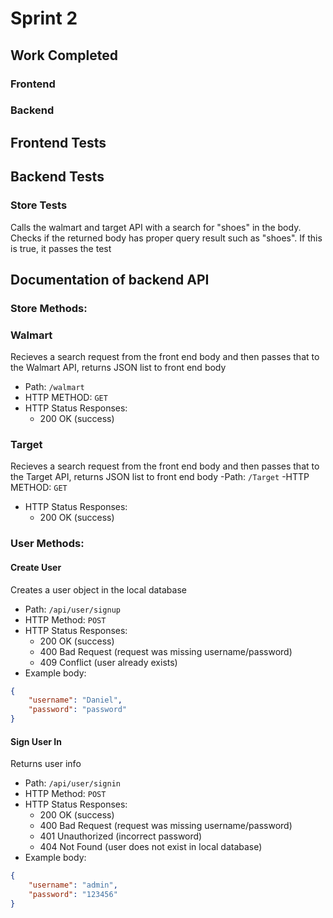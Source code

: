 # Sprint 2

## Work Completed
### Frontend
### Backend

## Frontend Tests

## Backend Tests
### Store Tests
Calls the walmart and target API with a search for "shoes" in the body. Checks if the returned body has proper query result such as "shoes". If this is true, it passes the test

## Documentation of backend API

### Store Methods:
### Walmart
Recieves a search request from the front end body and then passes that to the Walmart API, returns JSON list to front end body
- Path: `/walmart`
- HTTP  METHOD: `GET`
- HTTP Status Responses:
    - 200 OK (success)


### Target
Recieves a search request from the front end body and then passes that to the Target API, returns JSON list to front end body
-Path: `/Target`
-HTTP  METHOD: `GET`
- HTTP Status Responses:
    - 200 OK (success)

### User Methods:
#### Create User
Creates a user object in the local database
- Path: `/api/user/signup`
- HTTP Method: `POST`
- HTTP Status Responses:
    - 200 OK (success)
    - 400 Bad Request (request was missing username/password)
    - 409 Conflict (user already exists)
- Example body:
```json
{
	"username": "Daniel",
	"password": "password"
}
```

#### Sign User In
Returns user info
- Path: `/api/user/signin`
- HTTP Method: `POST`
- HTTP Status Responses:
    - 200 OK (success)
    - 400 Bad Request (request was missing username/password)
    - 401 Unauthorized (incorrect password)
    - 404 Not Found (user does not exist in local database)
- Example body:
```json
{
	"username": "admin",
	"password": "123456"
}
```
